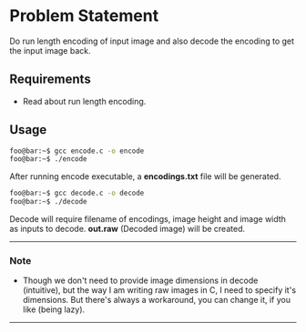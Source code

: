 # Problem Statement
Do run length encoding of input image and also decode the encoding to get the input image back.

## Requirements
* Read about run length encoding.

## Usage
```bash
foo@bar:~$ gcc encode.c -o encode
foo@bar:~$ ./encode
```
After running encode executable, a **encodings.txt** file will be generated.

```bash
foo@bar:~$ gcc decode.c -o decode
foo@bar:~$ ./decode
```
Decode will require filename of encodings, image height and image width as inputs to decode. **out.raw** (Decoded image) will be created. 

---
### Note
* Though we don't need to provide image dimensions in decode (intuitive), but the way I am writing raw images in C, I need to specify it's dimensions. But there's always a workaround, you can change it, if you like (being lazy). 
---